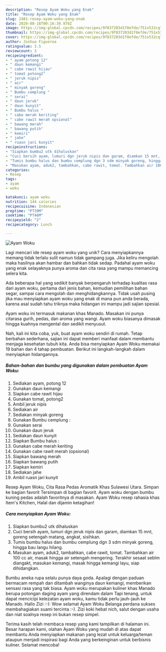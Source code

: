 ```yaml
---
description: "Resep Ayam Woku yang Enak"
title: "Resep Ayam Woku yang Enak"
slug: 2481-resep-ayam-woku-yang-enak
date: 2020-08-16T00:16:39.978Z
image: https://img-global.cpcdn.com/recipes/9f837203d1f8efde/751x532cq70/ayam-woku-foto-resep-utama.jpg
thumbnail: https://img-global.cpcdn.com/recipes/9f837203d1f8efde/751x532cq70/ayam-woku-foto-resep-utama.jpg
cover: https://img-global.cpcdn.com/recipes/9f837203d1f8efde/751x532cq70/ayam-woku-foto-resep-utama.jpg
author: Joshua Figueroa
ratingvalue: 3.5
reviewcount: 3
recipeingredient:
- " ayam potong 12"
- " daun kemangi"
- " cabe rawit hijau"
- " tomat potong2"
- " jeruk nipis"
- " air"
- " minyak goreng"
- " Bumbu cemplung "
- " serai"
- " daun jeruk"
- " daun kunyit"
- " Bumbu halus "
- " cabe merah keriting"
- " cabe rawit merah opsional"
- " bawang merah"
- " bawang putih"
- " kemiri"
- " jahe"
- " ruasn jari kunyit"
recipeinstructions:
- "Siapkan bumbu2 utk dihaluskan"
- "Cuci bersih ayam, lumuri dgn jeruk nipis dan garam, diamkan 15 mnt, goreng setengah matang, angkat, sisihkan."
- "Tumis bumbu halus dan bumbu cemplung dgn 3 sdm minyak goreng, hingga bau langu hilang."
- "Masukan ayam, aduk2, tambahkan, cabe rawit, tomat. Tambahkan air 100 cc air, masak hingga air setengah mengering. Terakhir sesaat seblm diangakt, masukan kemangi, masak hingga kemangi layu, siap dihidangkan."
categories:
- Resep
tags:
- ayam
- woku

katakunci: ayam woku 
nutrition: 144 calories
recipecuisine: Indonesian
preptime: "PT39M"
cooktime: "PT46M"
recipeyield: "2"
recipecategory: Lunch

---
```



![Ayam Woku](https://img-global.cpcdn.com/recipes/9f837203d1f8efde/751x532cq70/ayam-woku-foto-resep-utama.jpg)

Lagi mencari ide resep ayam woku yang unik? Cara menyiapkannya memang tidak terlalu sulit namun tidak gampang juga. Jika keliru mengolah maka hasilnya akan hambar dan bahkan tidak sedap. Padahal ayam woku yang enak selayaknya punya aroma dan cita rasa yang mampu memancing selera kita.

Ada beberapa hal yang sedikit banyak berpengaruh terhadap kualitas rasa dari ayam woku, pertama dari jenis bahan, kemudian pemilihan bahan segar, sampai cara mengolah dan menghidangkannya. Tidak usah pusing jika mau menyiapkan ayam woku yang enak di mana pun anda berada, karena asal sudah tahu triknya maka hidangan ini mampu jadi sajian spesial.

Ayam woku ini termasuk makanan khas Manado. Masakan ini punya citarasa gurih, pedas, dan aroma yang wangi. Ayam woku biasanya dimasak hingga kuahnya mengental dan sedikit menyusut.


Nah, kali ini kita coba, yuk, buat ayam woku sendiri di rumah. Tetap berbahan sederhana, sajian ini dapat memberi manfaat dalam membantu menjaga kesehatan tubuh kita. Anda bisa menyiapkan Ayam Woku memakai 19 bahan dan 4 tahap pembuatan. Berikut ini langkah-langkah dalam menyiapkan hidangannya.

<!--inarticleads1-->

##### Bahan-bahan dan bumbu yang digunakan dalam pembuatan Ayam Woku:

1. Sediakan  ayam, potong 12
1. Gunakan  daun kemangi
1. Siapkan  cabe rawit hijau
1. Gunakan  tomat, potong2
1. Ambil  jeruk nipis
1. Sediakan  air
1. Sediakan  minyak goreng
1. Gunakan  Bumbu cemplung :
1. Gunakan  serai
1. Gunakan  daun jeruk
1. Sediakan  daun kunyit
1. Siapkan  Bumbu halus :
1. Gunakan  cabe merah keriting
1. Gunakan  cabe rawit merah (opsional)
1. Siapkan  bawang merah
1. Siapkan  bawang putih
1. Siapkan  kemiri
1. Sediakan  jahe
1. Ambil  ruasn jari kunyit


Resep Ayam Woku, Cita Rasa Pedas Aromatik Khas Sulawesi Utara. Simpan ke bagian favorit Tersimpan di bagian favorit. Ayam woku dengan bumbu kuning pedas adalah favoritnya di masakan. Ayam Woku resep rahasia khas Item&#39;s Kitchen, Halal dan dijamin ketagihan! 

<!--inarticleads2-->

##### Cara menyiapkan Ayam Woku:

1. Siapkan bumbu2 utk dihaluskan
1. Cuci bersih ayam, lumuri dgn jeruk nipis dan garam, diamkan 15 mnt, goreng setengah matang, angkat, sisihkan.
1. Tumis bumbu halus dan bumbu cemplung dgn 3 sdm minyak goreng, hingga bau langu hilang.
1. Masukan ayam, aduk2, tambahkan, cabe rawit, tomat. Tambahkan air 100 cc air, masak hingga air setengah mengering. Terakhir sesaat seblm diangakt, masukan kemangi, masak hingga kemangi layu, siap dihidangkan.


Bumbu aneka rupa selalu punya daya goda. Apalagi dengan paduan bermacam rempah dan ditambah wanginya daun kemangi, memberikan sensasi rasa yang tak biasa. Ayam woku merupakan kuliner khas Manado berupa potongan daging ayam yang direndam dalam Tapi tenang, untuk dapat mencicipi kelezatan ayam woku, kamu tidak perlu jauh-jauh ke Manado. Hallo Zizi :-): Wow selamat Ayam Woku Belanga perdana sukses membahagiakan suami tercinta :-). Zizi koki hebat nich, salut dengan usaha dan niat soalnya resep ini bukan resep simpel. 

Terima kasih telah membaca resep yang kami tampilkan di halaman ini. Besar harapan kami, olahan Ayam Woku yang mudah di atas dapat membantu Anda menyiapkan makanan yang lezat untuk keluarga/teman ataupun menjadi inspirasi bagi Anda yang berkeinginan untuk berbisnis kuliner. Selamat mencoba!
